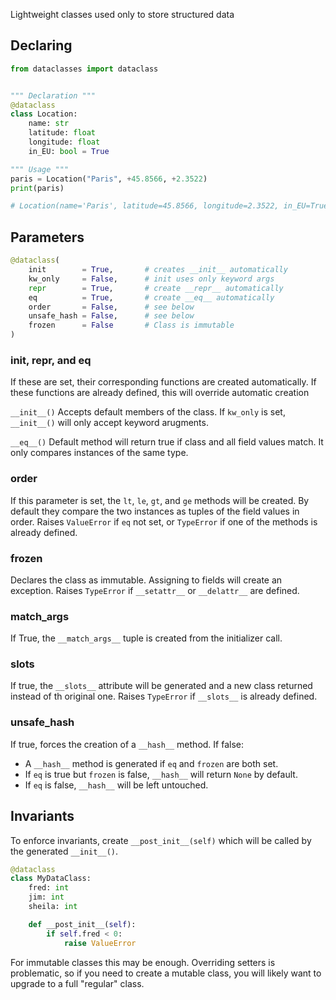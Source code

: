 
Lightweight classes used only to store structured data

## Declaring
```python
from dataclasses import dataclass


""" Declaration """
@dataclass
class Location:
	name: str
	latitude: float
	longitude: float
	in_EU: bool = True

""" Usage """
paris = Location("Paris", +45.8566, +2.3522)
print(paris)

# Location(name='Paris', latitude=45.8566, longitude=2.3522, in_EU=True)
```


## Parameters
```python
@dataclass(
	init        = True,       # creates __init__ automatically
	kw_only     = False,      # init uses only keyword args
	repr        = True,       # create __repr__ automatically
	eq          = True,       # create __eq__ automatically
	order       = False,      # see below
	unsafe_hash = False,      # see below
	frozen      = False       # Class is immutable
)
```

### init, repr, and eq
If these are set, their corresponding functions are created automatically.
If these functions are already defined, this will override automatic creation

`__init__()`
Accepts default members of the class. If `kw_only` is set, `__init__()` will only accept keyword arugments.

`__eq__()` Default method will return true if class and all field values match. It only compares instances of the same type.


### order
If this parameter is set, the `lt`, `le`, `gt`, and `ge` methods will be created.
By default they compare the two instances as tuples of the field values in order.
Raises `ValueError` if `eq` not set, or `TypeError` if one of the methods is already defined.

### frozen
Declares the class as immutable. Assigning to fields will create an exception.
Raises `TypeError` if `__setattr__` or `__delattr__` are defined.

### match_args
If True, the `__match_args__` tuple is created from the initializer call.

### slots
If true, the `__slots__` attribute will be generated and a new class returned instead of th original one. Raises `TypeError` if `__slots__` is already defined.

### unsafe_hash
If true, forces the creation of a `__hash__` method.
If false:
- A `__hash__` method is generated if `eq` and `frozen` are both set.
- If `eq` is true but `frozen` is false, `__hash__` will return `None` by default.
- If `eq` is false, `__hash__` will be left untouched.

## Invariants
To enforce invariants, create `__post_init__(self)` which will be called by the generated `__init__()`.

```python
@dataclass
class MyDataClass:
	fred: int
	jim: int
	sheila: int

	def __post_init__(self):
		if self.fred < 0:
			raise ValueError
```

For immutable classes this may be enough.
Overriding setters is problematic, so if you need to create a mutable class, you will likely want to upgrade to a full "regular" class.

